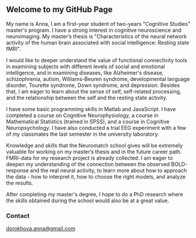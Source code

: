 ## Welcome to my GitHub Page

My name is Anna, I am a first-year student of two-years "Cognitive Studies" master's program. I have a strong interest in cognitive neuroscience and neuroimaging. My master’s thesis is "Characteristics of the neural network activity of the human brain associated with social intelligence: Resting state fMRI". 

I would like to deeper understand the value of functional connectivity tools in examining subjects with different levels of social and emotional intelligence, and in examining diseases, like Alzheimer's disease, schizophrenia, autism, Williams-Beuren syndrome, developmental language disorder, Tourette syndrome, Down syndrome, and depression. Besides that, I am eager to learn about the sense of self, self-related processing, and the relationship between the self and the resting state activity.

I have some basic programming skills in Matlab and JavaScript. I have completed a course on Cognitive Neurophysiology, a course in Mathematical Statistics (trained in SPSS), and a course in Cognitive Neuropsychology. I have also conducted a trial EEG experiment with a few of my classmates the last semester in the university laboratory.

Knowledge and skills that the Neuromatch school gives will be extremely valuable for working on my master’s thesis and in the future career path. FMRI-data for my research project is already collected. I am eager to deepen my understanding of the connection between the observed BOLD-response and the real neural activity, to learn more about how to approach the data - how to interpret it, how to choose the right models, and analyze the results. 

After completing my master's degree, I hope to do a PhD research where the skills obtained during the school would also be at a great value.

### Contact

dorokhova.anna@gmail.com
